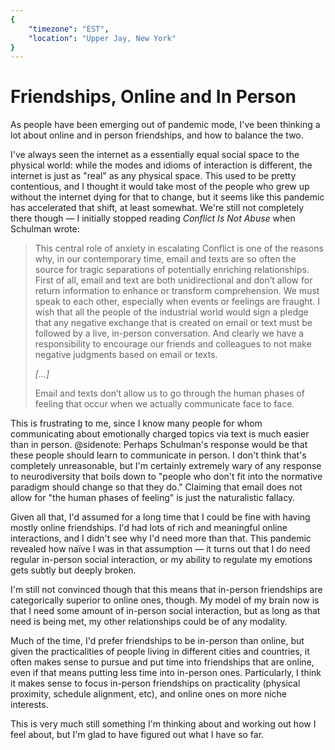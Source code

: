 ```yaml
---
{
	"timezone": "EST",
	"location": "Upper Jay, New York"
}
---
```

# Friendships, Online and In Person

As people have been emerging out of pandemic mode, I've been thinking a lot about online and in person friendships, and how to balance the two.

I've always seen the internet as a essentially equal social space to the physical world: while the modes and idioms of interaction is different, the internet is just as "real" as any physical space. This used to be pretty contentious, and I thought it would take most of the people who grew up without the internet dying for that to change, but it seems like this pandemic has accelerated that shift, at least somewhat. We're still not completely there though — I initially stopped reading *Conflict Is Not Abuse* when Schulman wrote:

> This central role of anxiety in escalating Conflict is one of the reasons why, in our contemporary time, email and texts are so often the source for tragic separations of potentially enriching relationships. First of all, email and text are both unidirectional and don’t allow for return information to enhance or transform comprehension. We must speak to each other, especially when events or feelings are fraught. I wish that all the people of the industrial world would sign a pledge that any negative exchange that is created on email or text must be followed by a live, in-person conversation. And clearly we have a responsibility to encourage our friends and colleagues to not make negative judgments based on email or texts.
>
> *[…]*
>
> Email and texts don’t allow us to go through the human phases of feeling that occur when we actually communicate face to face.

This is frustrating to me, since I know many people for whom communicating about emotionally charged topics via text is much easier than in person.
@sidenote: Perhaps Schulman's response would be that these people should learn to communicate in person. I don't think that's completely unreasonable, but I'm certainly extremely wary of any response to neurodiversity that boils down to "people who don't fit into the normative paradigm should change so that they do."
Claiming that email does not allow for "the human phases of feeling" is just the naturalistic fallacy.

Given all that, I'd assumed for a long time that I could be fine with having mostly online friendships. I'd had lots of rich and meaningful online interactions, and I didn't see why I'd need more than that. This pandemic revealed how naïve I was in that assumption — it turns out that I do need regular in-person social interaction, or my ability to regulate my emotions gets subtly but deeply broken.

I'm still not convinced though that this means that in-person friendships are categorically superior to online ones, though. My model of my brain now is that I need some amount of in-person social interaction, but as long as that need is being met, my other relationships could be of any modality.

Much of the time, I'd prefer friendships to be in-person than online, but given the practicalities of people living in different cities and countries, it often makes sense to pursue and put time into friendships that are online, even if that means putting less time into in-person ones. Particularly, I think it makes sense to focus in-person friendships on practicality (physical proximity, schedule alignment, etc), and online ones on more niche interests.

This is very much still something I'm thinking about and working out how I feel about, but I'm glad to have figured out what I have so far.
